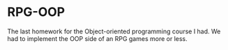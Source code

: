 # RPG-OOP
The last homework for the Object-oriented programming course I had. We had to implement the OOP side of an RPG games more or less.
